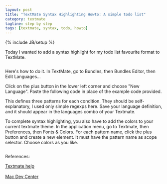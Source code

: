 ```yaml
---
layout: post
title: "TextMate Syntax Highlighting Howto: A simple todo list"
category: textmate
tagline: step by step
tags: [textmate, syntax, todo, howto]
---
```

{% include JB/setup %}

Today I wanted to add a syntax highlight for my todo list favourite format to TextMate.

<div style="margin: 1em; ">
  <img src="http://3.bp.blogspot.com/_XPYUQVFU0pU/S-1AWa--6HI/AAAAAAAAEpg/2l_vtTV49Q4/s320/Schermata+2010-05-14+a+14.20.55.png" border="0" alt="" />
</div>

Here's how to do it. In TextMate, go to Bundles, then Bundles Editor, then Edit Languages...

Click on the plus button in the lower left corner and choose "New Language". Paste the following code in place of the example code provided.

<script src="https://gist.github.com/702430.js"> </script>

This defines three patterns for each condition. They should be self-explanatory, I used only simple regexps here. Save your language definition, and it should appear in the languages combo of your Textmate.

To complete syntax highlighting, you also have to add the colors to your current textmate theme. In the application menu, go to Textmate, then Preferences, then Fonts &amp; Colors. For each pattern name, click the plus button and create a new element. It must have the pattern name as scope selector. Choose colors as you like.

<div style="margin: 1em;">
  <img src="http://2.bp.blogspot.com/_XPYUQVFU0pU/S-1CFirQNjI/AAAAAAAAEpw/RjteBwVjrgo/s320/Schermata+2010-05-14+a+14.28.17.png" border="0" alt="" />
</div>

References:

<a href="http://manual.macromates.com/en/language_grammars#example_grammar" target="_new">Textmate help</a>
<br/>
<br/>
<a href="http://macdevcenter.com/pub/a/mac/2007/04/11/customizing-textmate.html" target="_new">Mac Dev Center</a>
